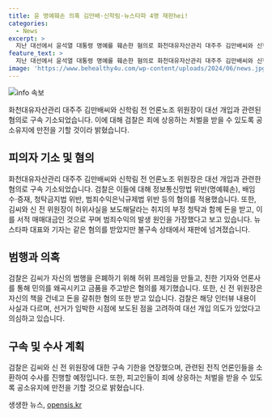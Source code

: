 ```yaml
---
title: 윤 명예훼손 의혹 김만배·신학림·뉴스타파 4명 재판hei!
categories:
  - News
excerpt: >
  지난 대선에서 윤석열 대통령 명예를 훼손한 혐의로 화천대유자산관리 대주주 김만배씨와 신학림 전 언론노조 위원장이 구속 기소됐다. 9월 수사를 시작한 뒤 10개월만에 이를 결정한 것으로 보인다. 검찰은 김씨와 신 전 위원장을 정보통신망법 위반(명예훼손) 등 혐의로 기소하고, 관련된 언론인들을 소환할 예정이라고 전했다. 혐의는 윤석열 대통령에 대한 허위 인터뷰를 통해 명예를 훼손한 것으로, 검찰은 공소유지에 만전을 기할 것이라고 밝혔다. 
feature_text: >
  지난 대선에서 윤석열 대통령 명예를 훼손한 혐의로 화천대유자산관리 대주주 김만배씨와 신학림 전 언론노조 위원장이 구속 기소됐다. 9월 수사를 시작한 뒤 10개월만에 이를 결정한 것으로 보인다. 검찰은 김씨와 신 전 위원장을 정보통신망법 위반(명예훼손) 등 혐의로 기소하고, 관련된 언론인들을 소환할 예정이라고 전했다. 혐의는 윤석열 대통령에 대한 허위 인터뷰를 통해 명예를 훼손한 것으로, 검찰은 공소유지에 만전을 기할 것이라고 밝혔다. 
image: 'https://www.behealthy4u.com/wp-content/uploads/2024/06/news.jpg'
---
```


<p><img src="https://www.behealthy4u.com/wp-content/uploads/2024/06/news.jpg" alt="info 속보" /></p>

<p data-ke-size="size16">화천대유자산관리 대주주 김만배씨와 신학림 전 언론노조 위원장이 대선 개입과 관련된 혐의로 구속 기소되었습니다. 이에 대해 검찰은 죄에 상응하는 처벌을 받을 수 있도록 공소유지에 만전을 기할 것이라 밝혔습니다.</p>

<h2 data-ke-size="size26">피의자 기소 및 혐의</h2>

<p data-ke-size="size16">화천대유자산관리 대주주 김만배씨와 신학림 전 언론노조 위원장은 대선 개입과 관련한 혐의로 구속 기소되었습니다. 검찰은 이들에 대해 정보통신망법 위반(명예훼손), 배임 수·증재, 청탁금지법 위반, 범죄수익은닉규제법 위반 등의 혐의를 적용했습니다. 또한, 김씨와 신 전 위원장이 허위사실을 보도해달라는 취지의 부정 청탁과 함께 돈을 받고, 이를 서적 매매대금인 것으로 꾸며 범죄수익의 발생 원인을 가장했다고 보고 있습니다. 뉴스타파 대표와 기자는 같은 혐의를 받았지만 불구속 상태에서 재판에 넘겨졌습니다.</p>

<h2 data-ke-size="size26">범행과 의혹</h2>

<p data-ke-size="size16">검찰은 김씨가 자신의 범행을 은폐하기 위해 허위 프레임을 만들고, 친한 기자와 언론사를 통해 민의를 왜곡시키고 금품을 주고받은 혐의를 제기했습니다. 또한, 신 전 위원장은 자신의 책을 건네고 돈을 갈취한 혐의 또한 받고 있습니다. 검찰은 해당 인터뷰 내용이 사실과 다르며, 선거가 임박한 시점에 보도된 점을 고려하여 대선 개입 의도가 있었다고 의심하고 있습니다.</p>

<h2 data-ke-size="size26">구속 및 수사 계획</h2>

<p data-ke-size="size16">검찰은 김씨와 신 전 위원장에 대한 구속 기한을 연장했으며, 관련된 전직 언론인들을 소환하여 수사를 진행할 예정입니다. 또한, 피고인들이 죄에 상응하는 처벌을 받을 수 있도록 공소유지에 만전을 기할 것으로 밝혔습니다.</p>
생생한 뉴스, <a href="https://opensis.kr" rel="dofollow">opensis.kr</a>



